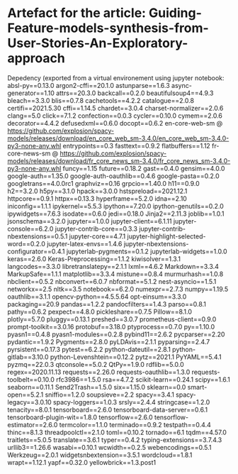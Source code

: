 # Artefact for the article: Guiding-Feature-models-synthesis-from-User-Stories-An-Exploratory-approach
Depedency (exported from a virtual environement using jupyter notebook:
absl-py==0.13.0
argon2-cffi==20.1.0
astunparse==1.6.3
async-generator==1.10
attrs==20.3.0
backcall==0.2.0
beautifulsoup4==4.9.3
bleach==3.3.0
blis==0.7.8
cachetools==4.2.2
catalogue==2.0.8
certifi==2021.5.30
cffi==1.14.5
chardet==3.0.4
charset-normalizer==2.0.6
clang==5.0
click==7.1.2
confection==0.0.3
cycler==0.10.0
cymem==2.0.6
decorator==4.4.2
defusedxml==0.6.0
docopt==0.6.2
en-core-web-sm @ https://github.com/explosion/spacy-models/releases/download/en_core_web_sm-3.4.0/en_core_web_sm-3.4.0-py3-none-any.whl
entrypoints==0.3
fasttext==0.9.2
flatbuffers==1.12
fr-core-news-sm @ https://github.com/explosion/spacy-models/releases/download/fr_core_news_sm-3.4.0/fr_core_news_sm-3.4.0-py3-none-any.whl
funcy==1.15
future==0.18.2
gast==0.4.0
gensim==4.0.0
google-auth==1.35.0
google-auth-oauthlib==0.4.6
google-pasta==0.2.0
googletrans==4.0.0rc1
graphviz==0.16
grpcio==1.40.0
h11==0.9.0
h2==3.2.0
h5py==3.1.0
hpack==3.0.0
hstspreload==2021.12.1
httpcore==0.9.1
httpx==0.13.3
hyperframe==5.2.0
idna==2.10
iniconfig==1.1.1
ipykernel==5.5.3
ipython==7.20.0
ipython-genutils==0.2.0
ipywidgets==7.6.3
isodate==0.6.0
jedi==0.18.0
Jinja2==2.11.3
joblib==1.0.1
jsonschema==3.2.0
jupyter==1.0.0
jupyter-client==6.1.11
jupyter-console==6.2.0
jupyter-contrib-core==0.3.3
jupyter-contrib-nbextensions==0.5.1
jupyter-core==4.7.1
jupyter-highlight-selected-word==0.2.0
jupyter-latex-envs==1.4.6
jupyter-nbextensions-configurator==0.4.1
jupyterlab-pygments==0.1.2
jupyterlab-widgets==1.0.0
keras==2.6.0
Keras-Preprocessing==1.1.2
kiwisolver==1.3.1
langcodes==3.3.0
libretranslatepy==2.1.1
lxml==4.6.2
Markdown==3.3.4
MarkupSafe==1.1.1
matplotlib==3.3.4
mistune==0.8.4
murmurhash==1.0.8
nbclient==0.5.2
nbconvert==6.0.7
nbformat==5.1.2
nest-asyncio==1.5.1
networkx==2.5
nltk==3.5
notebook==6.2.0
numexpr==2.7.3
numpy==1.19.5
oauthlib==3.1.1
opencv-python==4.5.5.64
opt-einsum==3.3.0
packaging==20.9
pandas==1.2.2
pandocfilters==1.4.3
parso==0.8.1
pathy==0.6.2
pexpect==4.8.0
pickleshare==0.7.5
Pillow==8.1.0
plotly==5.7.0
pluggy==0.13.1
preshed==3.0.7
prometheus-client==0.9.0
prompt-toolkit==3.0.16
protobuf==3.18.0
ptyprocess==0.7.0
py==1.10.0
pyasn1==0.4.8
pyasn1-modules==0.2.8
pybind11==2.6.2
pycparser==2.20
pydantic==1.9.2
Pygments==2.8.0
pyLDAvis==2.1.1
pyparsing==2.4.7
pyrsistent==0.17.3
pytest==6.2.2
python-dateutil==2.8.1
python-gitlab==3.10.0
python-Levenshtein==0.12.2
pytz==2021.1
PyYAML==5.4.1
pyzmq==22.0.3
qtconsole==5.0.2
QtPy==1.9.0
rdflib==5.0.0
regex==2020.11.13
requests==2.26.0
requests-oauthlib==1.3.0
requests-toolbelt==0.10.0
rfc3986==1.5.0
rsa==4.7.2
scikit-learn==0.24.1
scipy==1.6.1
seaborn==0.11.1
Send2Trash==1.5.0
six==1.15.0
sklearn==0.0
smart-open==5.2.1
sniffio==1.2.0
soupsieve==2.2
spacy==3.4.1
spacy-legacy==3.0.10
spacy-loggers==1.0.3
srsly==2.4.4
stringcase==1.2.0
tenacity==8.0.1
tensorboard==2.6.0
tensorboard-data-server==0.6.1
tensorboard-plugin-wit==1.8.0
tensorflow==2.6.0
tensorflow-estimator==2.6.0
termcolor==1.1.0
terminado==0.9.2
testpath==0.4.4
thinc==8.1.3
threadpoolctl==2.1.0
toml==0.10.2
tornado==6.1
tqdm==4.57.0
traitlets==5.0.5
translate==3.6.1
typer==0.4.2
typing-extensions==3.7.4.3
urllib3==1.26.6
wasabi==0.10.1
wcwidth==0.2.5
webencodings==0.5.1
Werkzeug==2.0.1
widgetsnbextension==3.5.1
wordcloud==1.8.1
wrapt==1.12.1
yapf==0.32.0
yellowbrick==1.3.post1
